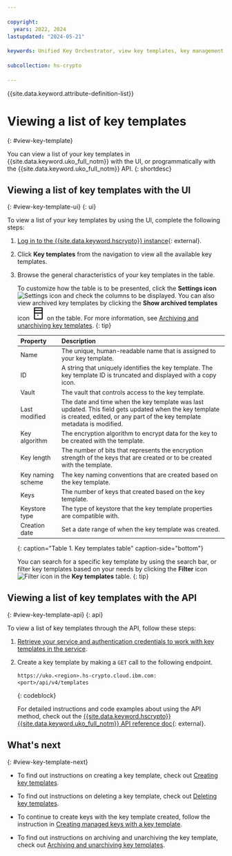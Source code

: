 ```yaml
---

copyright:
  years: 2022, 2024
lastupdated: "2024-05-21"

keywords: Unified Key Orchestrator, view key templates, key management, kms keys, UKO

subcollection: hs-crypto

---
```


{{site.data.keyword.attribute-definition-list}}





# Viewing a list of key templates
{: #view-key-template}
 
You can view a list of your key templates in {{site.data.keyword.uko_full_notm}} with the UI, or programmatically with the {{site.data.keyword.uko_full_notm}} API.
{: shortdesc}


## Viewing a list of key templates with the UI
{: #view-key-template-ui}
{: ui}

To view a list of your key templates by using the UI, complete the following steps:

1. [Log in to the {{site.data.keyword.hscrypto}} instance](https://cloud.ibm.com/login){: external}.
2. Click **Key templates** from the navigation to view all the available key templates.
3. Browse the general characteristics of your key templates in the table. 
   
    
   To customize how the table is to be presented, click the **Settings icon** ![Settings icon](../icons/settings.svg "Settings") and check the columns to be displayed. You can also view archived key templates by clicking the **Show archived templates** icon ![Show archived templates icon](/images/archive.svg "Show archived templates") on the table. For more information, see [Archiving and unarchiving key templates](/docs/hs-crypto?topic=hs-crypto-archive-template&interface=ui).
   {: tip} 

    |       Property	     |                         Description                       |
    |----------------------|-----------------------------------------------------------|
    | Name                 | The unique, human-readable name that is assigned to your key template. |
    | ID                   | A string that uniquely identifies the key template. The key template ID is truncated and displayed with a copy icon. |
    | Vault                | The vault that controls access to the key template.           |
    | Last modified        | The date and time when the key template was last updated. This field gets updated when the key template is created, edited, or any part of the key template metadata is modified.   |
    | Key algorithm        | The encryption algorithm to encrypt data for the key to be created with the template.      |
    | Key length           | The number of bits that represents the encryption strength of the keys that are created or to be created with the template.  |
    | Key naming scheme    | The key naming conventions that are created based on the key template.     |
    | Keys                 | The number of keys that created based on the key template.                | 
    | Keystore type        | The type of keystore that the key template properties are compatible with.   |
    | Creation date        | Set a date range of when the key template was created.             |
    {: caption="Table 1. Key templates table" caption-side="bottom"}
    
     
    You can search for a specific key template by using the search bar, or filter key templates based on your needs by clicking the **Filter** icon ![Filter icon](../icons/filter.svg "Filter") in the **Key templates** table. 
    {: tip}



## Viewing a list of key templates with the API
{: #view-key-template-api}
{: api}

To view a list of key templates through the API, follow these steps:

1. [Retrieve your service and authentication credentials to work with key templates in the service](/docs/hs-crypto?topic=hs-crypto-set-up-uko-api).
   
2. Create a key template by making a `GET` call to the following endpoint.
    
    ```
    https://uko.<region>.hs-crypto.cloud.ibm.com:<port>/api/v4/templates
    
    ```
    {: codeblock}

    For detailed instructions and code examples about using the API method, check out the [{{site.data.keyword.hscrypto}} {{site.data.keyword.uko_full_notm}} API reference doc](/apidocs/uko#list-key-templates){: external}.

## What's next
{: #view-key-template-next}

- To find out instructions on creating a key template, check out [Creating key templates](/docs/hs-crypto?topic=hs-crypto-create-template).

- To find out instructions on deleting a key template, check out [Deleting key templates](/docs/hs-crypto?topic=hs-crypto-delete-template).

- To continue to create keys with the key template created, follow the instruction in [Creating managed keys with a key template](/docs/hs-crypto?topic=hs-crypto-create-managed-keys&interface=ui#create-managed-keys-template).

- To find out instructions on archiving and unarchiving the key template, check out [Archiving and unarchiving key templates](/docs/hs-crypto?topic=hs-crypto-archive-template). 



